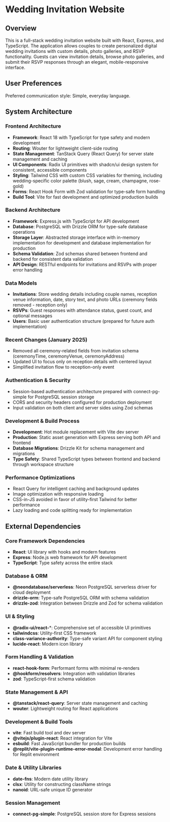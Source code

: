 # Wedding Invitation Website

## Overview

This is a full-stack wedding invitation website built with React, Express, and TypeScript. The application allows couples to create personalized digital wedding invitations with custom details, photo galleries, and RSVP functionality. Guests can view invitation details, browse photo galleries, and submit their RSVP responses through an elegant, mobile-responsive interface.

## User Preferences

Preferred communication style: Simple, everyday language.

## System Architecture

### Frontend Architecture
- **Framework**: React 18 with TypeScript for type safety and modern development
- **Routing**: Wouter for lightweight client-side routing
- **State Management**: TanStack Query (React Query) for server state management and caching
- **UI Components**: Radix UI primitives with shadcn/ui design system for consistent, accessible components
- **Styling**: Tailwind CSS with custom CSS variables for theming, including wedding-specific color palette (blush, sage, cream, champagne, rose-gold)
- **Forms**: React Hook Form with Zod validation for type-safe form handling
- **Build Tool**: Vite for fast development and optimized production builds

### Backend Architecture
- **Framework**: Express.js with TypeScript for API development
- **Database**: PostgreSQL with Drizzle ORM for type-safe database operations
- **Storage Layer**: Abstracted storage interface with in-memory implementation for development and database implementation for production
- **Schema Validation**: Zod schemas shared between frontend and backend for consistent data validation
- **API Design**: RESTful endpoints for invitations and RSVPs with proper error handling

### Data Models
- **Invitations**: Store wedding details including couple names, reception venue information, date, story text, and photo URLs (ceremony fields removed - reception only)
- **RSVPs**: Guest responses with attendance status, guest count, and optional messages
- **Users**: Basic user authentication structure (prepared for future auth implementation)

### Recent Changes (January 2025)
- Removed all ceremony-related fields from invitation schema (ceremonyTime, ceremonyVenue, ceremonyAddress)
- Updated UI to focus only on reception details with centered layout
- Simplified invitation flow to reception-only event

### Authentication & Security
- Session-based authentication architecture prepared with connect-pg-simple for PostgreSQL session storage
- CORS and security headers configured for production deployment
- Input validation on both client and server sides using Zod schemas

### Development & Build Process
- **Development**: Hot module replacement with Vite dev server
- **Production**: Static asset generation with Express serving both API and frontend
- **Database Migrations**: Drizzle Kit for schema management and migrations
- **Type Safety**: Shared TypeScript types between frontend and backend through workspace structure

### Performance Optimizations
- React Query for intelligent caching and background updates
- Image optimization with responsive loading
- CSS-in-JS avoided in favor of utility-first Tailwind for better performance
- Lazy loading and code splitting ready for implementation

## External Dependencies

### Core Framework Dependencies
- **React**: UI library with hooks and modern features
- **Express**: Node.js web framework for API development
- **TypeScript**: Type safety across the entire stack

### Database & ORM
- **@neondatabase/serverless**: Neon PostgreSQL serverless driver for cloud deployment
- **drizzle-orm**: Type-safe PostgreSQL ORM with schema validation
- **drizzle-zod**: Integration between Drizzle and Zod for schema validation

### UI & Styling
- **@radix-ui/react-***: Comprehensive set of accessible UI primitives
- **tailwindcss**: Utility-first CSS framework
- **class-variance-authority**: Type-safe variant API for component styling
- **lucide-react**: Modern icon library

### Form Handling & Validation
- **react-hook-form**: Performant forms with minimal re-renders
- **@hookform/resolvers**: Integration with validation libraries
- **zod**: TypeScript-first schema validation

### State Management & API
- **@tanstack/react-query**: Server state management and caching
- **wouter**: Lightweight routing for React applications

### Development & Build Tools
- **vite**: Fast build tool and dev server
- **@vitejs/plugin-react**: React integration for Vite
- **esbuild**: Fast JavaScript bundler for production builds
- **@replit/vite-plugin-runtime-error-modal**: Development error handling for Replit environment

### Date & Utility Libraries
- **date-fns**: Modern date utility library
- **clsx**: Utility for constructing className strings
- **nanoid**: URL-safe unique ID generator

### Session Management
- **connect-pg-simple**: PostgreSQL session store for Express sessions